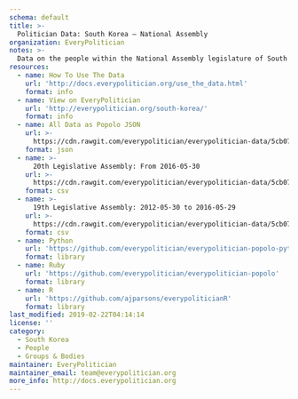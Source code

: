 ```yaml
---
schema: default
title: >-
  Politician Data: South Korea — National Assembly
organization: EveryPolitician
notes: >-
  Data on the people within the National Assembly legislature of South Korea.
resources:
  - name: How To Use The Data
    url: 'http://docs.everypolitician.org/use_the_data.html'
    format: info
  - name: View on EveryPolitician
    url: 'http://everypolitician.org/south-korea/'
    format: info
  - name: All Data as Popolo JSON
    url: >-
      https://cdn.rawgit.com/everypolitician/everypolitician-data/5cb070f61c38352710c27306c7f7eb88664eb0e3/data/South_Korea/National_Assembly/ep-popolo-v1.0.json
    format: json
  - name: >-
      20th Legislative Assembly: From 2016-05-30
    url: >-
      https://cdn.rawgit.com/everypolitician/everypolitician-data/5cb070f61c38352710c27306c7f7eb88664eb0e3/data/South_Korea/National_Assembly/term-20.csv
    format: csv
  - name: >-
      19th Legislative Assembly: 2012-05-30 to 2016-05-29
    url: >-
      https://cdn.rawgit.com/everypolitician/everypolitician-data/5cb070f61c38352710c27306c7f7eb88664eb0e3/data/South_Korea/National_Assembly/term-19.csv
    format: csv
  - name: Python
    url: 'https://github.com/everypolitician/everypolitician-popolo-python'
    format: library
  - name: Ruby
    url: 'https://github.com/everypolitician/everypolitician-popolo'
    format: library
  - name: R
    url: 'https://github.com/ajparsons/everypoliticianR'
    format: library
last_modified: 2019-02-22T04:14:14
license: ''
category:
  - South Korea
  - People
  - Groups & Bodies
maintainer: EveryPolitician
maintainer_email: team@everypolitician.org
more_info: http://docs.everypolitician.org
---
```

